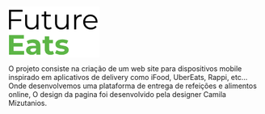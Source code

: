 <img align="center" width="180" height="100" src="https://github.com/future4code/Ailton-labe-food5/blob/master/future-eats-5/src/Assets/logofutureeats.png">

<span>O projeto consiste na criação de um web site para dispositivos mobile inspirado em aplicativos de delivery como iFood, UberEats, Rappi, etc... Onde desenvolvemos uma plataforma de entrega de refeições e alimentos online, O </span>
<a src="www.google.com">design</a>
<span> da pagina foi desenvolvido pela designer Camila Mizutanios.</span>

